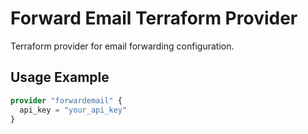 # Forward Email Terraform Provider

Terraform provider for email forwarding configuration.

## Usage Example

```terraform
provider "forwardemail" {
  api_key = "your_api_key"
}
```
